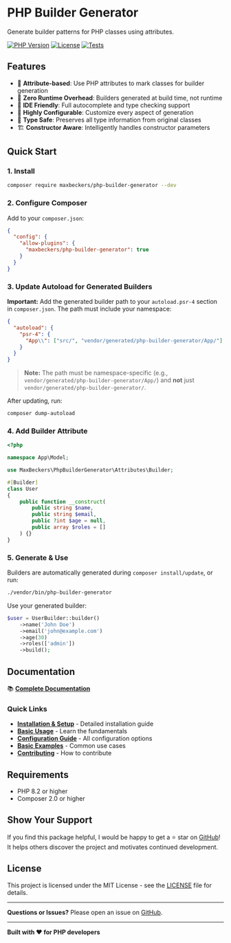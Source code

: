 # PHP Builder Generator

Generate builder patterns for PHP classes using attributes.

[![PHP Version](https://img.shields.io/badge/php-%5E8.2-blue)](https://php.net)
[![License](https://img.shields.io/badge/license-MIT-green)](LICENSE)
[![Tests](https://github.com/maxbeckers/php-builder-generator/workflows/Tests/badge.svg)](https://github.com/maxbeckers/php-builder-generator/actions)

## Features

- 🚀 **Attribute-based**: Use PHP attributes to mark classes for builder generation
- 🏃 **Zero Runtime Overhead**: Builders generated at build time, not runtime
- 📝 **IDE Friendly**: Full autocomplete and type checking support
- 🔧 **Highly Configurable**: Customize every aspect of generation
- 🎯 **Type Safe**: Preserves all type information from original classes
- 🏗️ **Constructor Aware**: Intelligently handles constructor parameters

## Quick Start

### 1. Install

```bash
composer require maxbeckers/php-builder-generator --dev
```

### 2. Configure Composer

Add to your `composer.json`:

```json
{
  "config": {
    "allow-plugins": {
      "maxbeckers/php-builder-generator": true
    }
  }
}
```

### 3. Update Autoload for Generated Builders

**Important:** Add the generated builder path to your `autoload.psr-4` section in `composer.json`. The path must include your namespace:

```json
{
  "autoload": {
    "psr-4": {
      "App\\": ["src/", "vendor/generated/php-builder-generator/App/"]
    }
  }
}
```

> **Note:** The path must be namespace-specific (e.g., `vendor/generated/php-builder-generator/App/`) and **not** just `vendor/generated/php-builder-generator/`.

After updating, run:
```bash
composer dump-autoload
```

### 4. Add Builder Attribute

```php
<?php

namespace App\Model;

use MaxBeckers\PhpBuilderGenerator\Attributes\Builder;

#[Builder]
class User
{
    public function __construct(
        public string $name,
        public string $email,
        public ?int $age = null,
        public array $roles = []
    ) {}
}
```

### 5. Generate & Use

Builders are automatically generated during `composer install/update`, or run:

```bash
./vendor/bin/php-builder-generator
```

Use your generated builder:

```php
$user = UserBuilder::builder()
    ->name('John Doe')
    ->email('john@example.com')
    ->age(30)
    ->roles(['admin'])
    ->build();
```

## Documentation

📚 **[Complete Documentation](docs/index.md)**

### Quick Links

- **[Installation & Setup](docs/getting-started/installation.md)** - Detailed installation guide
- **[Basic Usage](docs/getting-started/basic-usage.md)** - Learn the fundamentals
- **[Configuration Guide](docs/features/configuration.md)** - All configuration options
- **[Basic Examples](docs/examples/basic-examples.md)** - Common use cases
- **[Contributing](docs/contributing/development.md)** - How to contribute

## Requirements

- PHP 8.2 or higher
- Composer 2.0 or higher

## Show Your Support

If you find this package helpful, I would be happy to get a ⭐ star on [GitHub](https://github.com/maxbeckers/php-builder-generator)! It helps others discover the project and motivates continued development.

## License

This project is licensed under the MIT License - see the [LICENSE](LICENSE) file for details.

---

**Questions or Issues?** Please open an issue on [GitHub](https://github.com/maxbeckers/php-builder-generator/issues).

---

**Built with ❤️ for PHP developers**
